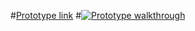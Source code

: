 #[Prototype link](https://xd.adobe.com/view/4055d2c9-9210-43ea-b0d9-f8f053a9d4d5-1506/?fullscreen&hints=off)
#[![Prototype walkthrough](http://img.youtube.com/vi/wWuZWqyeGag/0.jpg)](http://www.youtube.com/watch?v=wWuZWqyeGag "Prototype video")
